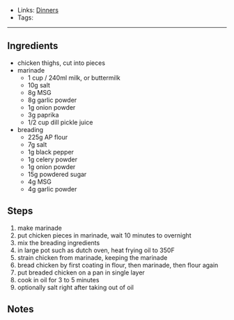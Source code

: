 - Links: [Dinners](Dinners.md)
- Tags: 

---

## Ingredients
- chicken thighs, cut into pieces
- marinade
    - 1 cup / 240ml milk, or buttermilk
    - 10g salt
    - 8g MSG
    - 8g garlic powder
    - 1g onion powder
    - 3g paprika
    - 1/2 cup dill pickle juice
- breading
    - 225g AP flour
    - 7g salt
    - 1g black pepper
    - 1g celery powder
    - 1g onion powder
    - 15g powdered sugar
    - 4g MSG
    - 4g garlic powder

## Steps
1. make marinade
2. put chicken pieces in marinade, wait 10 minutes to overnight
3. mix the breading ingredients
4. in large pot such as dutch oven, heat frying oil to 350F
5. strain chicken from marinade, keeping the marinade
6. bread chicken by first coating in flour, then marinade, then flour again
7. put breaded chicken on a pan in single layer
8. cook in oil for 3 to 5 minutes
9. optionally salt right after taking out of oil

## Notes
